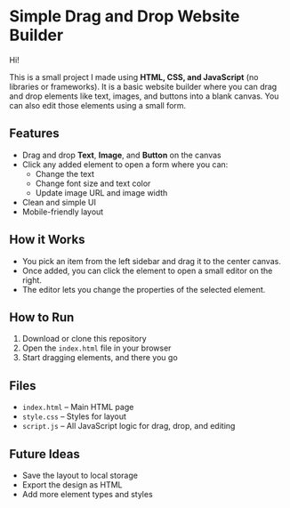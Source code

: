 # Simple Drag and Drop Website Builder

Hi!

This is a small project I made using **HTML, CSS, and JavaScript** (no libraries or frameworks). It is a basic website builder where you can drag and drop elements like text, images, and buttons into a blank canvas. You can also edit those elements using a small form.

## Features

- Drag and drop **Text**, **Image**, and **Button** on the canvas
- Click any added element to open a form where you can:
  - Change the text
  - Change font size and text color
  - Update image URL and image width
- Clean and simple UI
- Mobile-friendly layout

## How it Works

- You pick an item from the left sidebar and drag it to the center canvas.
- Once added, you can click the element to open a small editor on the right.
- The editor lets you change the properties of the selected element.

## How to Run

1. Download or clone this repository
2. Open the `index.html` file in your browser
3. Start dragging elements, and there you go

## Files

- `index.html` – Main HTML page
- `style.css` – Styles for layout
- `script.js` – All JavaScript logic for drag, drop, and editing

## Future Ideas

- Save the layout to local storage
- Export the design as HTML
- Add more element types and styles

